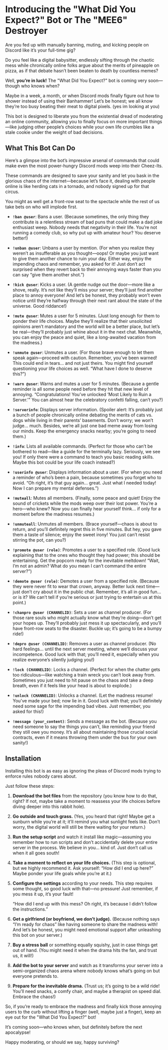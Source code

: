 # Introducing the "What Did You Expect?" Bot or The "MEE6" Destroyer

Are you fed up with manually banning, muting, and kicking people on Discord like it’s your full-time gig? 

Do you feel like a digital babysitter, endlessly sifting through the chaotic mess while chronically online folks argue about the merits of pineapple on pizza, as if that debate hasn’t been beaten to death by countless memes? 

Well, **you’re in luck!** The "What Did You Expect?" bot is coming very soon—though who knows when? 

Maybe in a week, a month, or when Discord mods finally figure out how to shower instead of using their Banhammer! Let’s be honest; we all know they’re too busy beating their meat to digital pixels. (yes im looking at you) 

This bot is designed to liberate you from the existential dread of moderating an online community, allowing you to finally focus on more important things—like judging other people’s choices while your own life crumbles like a stale cookie under the weight of bad decisions. 

## What This Bot Can Do

Here’s a glimpse into the bot’s impressive arsenal of commands that could make even the most power-hungry Discord mods weep into their Cheez-Its. 

These commands are designed to save your sanity and let you bask in the glorious chaos of the internet—because let’s face it, dealing with people online is like herding cats in a tornado, and nobody signed up for that circus. 

You might as well get a front-row seat to the spectacle while the rest of us take bets on who will implode first. 

- **`!ban @user`**: Bans a user. 
  (Because sometimes, the only thing they contribute is a relentless stream of bad puns that could make a dad joke enthusiast weep. Nobody needs that negativity in their life. You’re not running a comedy club, so why put up with amateur hour? You deserve better!)

- **`!unban @user`**: Unbans a user by mention. 
  (For when you realize they weren’t as insufferable as you thought—oops! Or maybe you just want to give them another chance to ruin your day. Either way, enjoy the impending chaos and remember, you asked for it! Just don’t act surprised when they revert back to their annoying ways faster than you can say “give them another shot.”)

- **`!kick @user`**: Kicks a user. 
  (A gentle nudge out the door—more like a shove, really. It’s not like they’ll miss your server; they’ll just find another place to annoy everyone! And let’s be honest, they probably won’t even notice until they’re halfway through their next rant about the state of the universe. Good riddance!)

- **`!mute @user`**: Mutes a user for 5 minutes. 
  (Just long enough for them to ponder their life choices. Maybe they’ll realize that their unsolicited opinions aren’t mandatory and the world will be a better place, but let’s be real—they’ll probably just whine about it in the next chat. Meanwhile, you can enjoy the peace and quiet, like a long-awaited vacation from the madness.)

- **`!unmute @user`**: Unmutes a user. 
  (For those brave enough to let them speak again—proceed with caution. Remember, you’ve been warned! This could end in tears… and not just theirs. You might find yourself questioning your life choices as well. “What have I done to deserve this?”)

- **`!warn @user`**: Warns and mutes a user for 5 minutes. 
  (Because a gentle reminder is all some people need before they hit that new level of annoying. “Congratulations! You’ve unlocked ‘Most Likely to Ruin a Server.’” You can almost hear the celebratory confetti falling, can’t you?)

- **`!serverinfo`**: Displays server information. 
  (Spoiler alert: It’s probably just a bunch of people chronically online debating the merits of cats vs. dogs while living in their parents’ basements. Don’t worry; we won’t judge… much. Besides, we’re all just one bad meme away from losing our minds. Keep the emergency snacks nearby; you’re going to need them.)

- **`!info`**: Lists all available commands. 
  (Perfect for those who can’t be bothered to read—like a guide for the terminally lazy. Seriously, we see you! If only there were a command to teach you basic reading skills. Maybe this bot could be your life coach instead?)

- **`!userinfo @user`**: Displays information about a user. 
  (For when you need a reminder of who’s been a pain, because sometimes you forget who to avoid. “Oh right, it’s that guy again… great. Just what I needed today! Now I can prepare my mental defenses.”)

- **`!muteall`**: Mutes all members. 
  (Finally, some peace and quiet! Enjoy the sound of crickets while the mods weep over their lost power. You’re a hero—who knew? Now you can finally hear yourself think… if only for a moment before the madness resumes.)

- **`!unmuteall`**: Unmutes all members. 
  (Brace yourself—chaos is about to return, and you’ll definitely regret this in five minutes. But hey, you gave them a taste of silence; enjoy the sweet irony! You just can’t resist stirring the pot, can you?)

- **`!promote @user (role)`**: Promotes a user to a specified role. 
  (Good luck explaining that to the ones who thought they had power; this should be entertaining. Get the popcorn ready for the inevitable meltdown! “Wait, I’m not an admin? What do you mean I can’t command the entire server?”)

- **`!demote @user (role)`**: Demotes a user from a specified role. 
  (Because they were never fit to wear that crown, anyway. Better luck next time—just don’t cry about it in the public chat. Remember, it’s all in good fun… or is it? We can’t tell if you’re serious or just trying to entertain us at this point.)

- **`!chanpro @user (CHANNELID)`**: Sets a user as channel producer. 
  (For those rare souls who might actually know what they’re doing—don’t get your hopes up. They’ll probably just mess it up spectacularly, and you’ll have front-row seats to the disaster. Buckle up; it’s going to be a bumpy ride!)

- **`!depro @user (CHANNELID)`**: Removes a user as channel producer. 
  (No hard feelings… until the next server meeting, where we’ll discuss your incompetence. Good luck with that; you’ll need it, especially when you realize everyone’s silently judging you!)

- **`!lock (CHANNELID)`**: Locks a channel. 
  (Perfect for when the chatter gets too ridiculous—like watching a train wreck you can’t look away from. Sometimes you just need to hit pause on the chaos and take a deep breath, even if it feels like your head is about to explode.)

- **`!unlock (CHANNELID)`**: Unlocks a channel. 
  (Let the madness resume! You’ve made your bed; now lie in it. Good luck with that; you’ll definitely need some sage for the impending bad vibes. Just remember, you asked for this!)

- **`!message (your_content)`**: Sends a message as the bot. 
  (Because you need someone to say the things you can’t, like reminding your friend they still owe you money. It’s all about maintaining those crucial social contracts, even if it means throwing them under the bus for your own sanity!)

## Installation

Installing this bot is as easy as ignoring the pleas of Discord mods trying to enforce rules nobody cares about. 

Just follow these steps: 

1. **Download the bot files** from the repository (you know how to do that, right? If not, maybe take a moment to reassess your life choices before diving deeper into this rabbit hole). 

2. **Go outside and touch grass.** 
   (Yes, you heard that right! Maybe get a sunburn while you’re at it; it’ll remind you what sunlight feels like. Don’t worry, the digital world will still be there waiting for your return.)

3. **Run the setup script** and watch it install like magic—assuming you remember how to run scripts and don’t accidentally delete your entire server in the process. 
   We believe in you… kind of. Just don’t call us when it all goes south!

4. **Take a moment to reflect on your life choices.** 
   (This step is optional, but we highly recommend it. Ask yourself: “How did I end up here?” Maybe ponder your life goals while you’re at it.)

5. **Configure the settings** according to your needs. 
   This step requires some thought, so good luck with that—no pressure! Just remember, if you mess it up, it’s your fault! 

   “How did I end up with this mess? Oh right, it’s because I didn’t follow the instructions.”

6. **Get a girlfriend (or boyfriend, we don’t judge).** 
   (Because nothing says “I’m ready for chaos” like having someone to share the madness with! And let’s be honest, you might need emotional support after unleashing this bot on your server.)

7. **Buy a stress ball** or something equally squishy, just in case things get out of hand. 
   (You might need it when the drama hits the fan, and trust us, it will!)

8. **Add the bot to your server** and watch as it transforms your server into a semi-organized chaos arena where nobody knows what’s going on but everyone pretends to. 

9. **Prepare for the inevitable drama.** 
   (Trust us; it’s going to be a wild ride! You’ll need snacks, a comfy chair, and maybe a therapist on speed dial. Embrace the chaos!)

So, if you’re ready to embrace the madness and finally kick those annoying users to the curb without lifting a finger (well, maybe just a finger), keep an eye out for the "What Did You Expect?" bot! 

It’s coming soon—who knows when, but definitely before the next apocalypse!

Happy moderating, or should we say, happy surviving?
